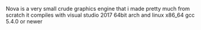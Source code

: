 Nova is a very small crude graphics engine that i made pretty much from scratch
it compiles with visual studio 2017 64bit arch and linux x86_64 gcc 5.4.0 or newer